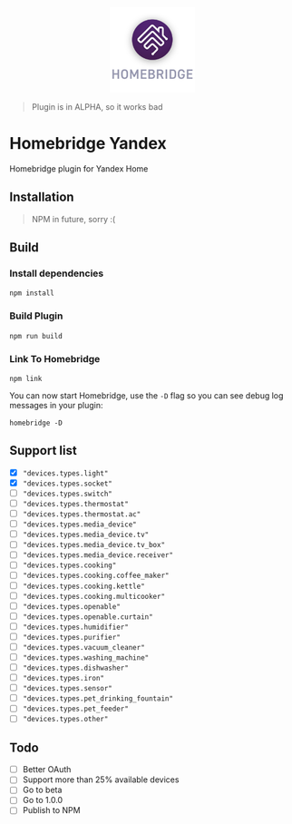 
<p align="center">

<img src="https://github.com/homebridge/branding/raw/master/logos/homebridge-wordmark-logo-vertical.png" width="150">

</p>

> Plugin is in ALPHA, so it works bad

# Homebridge Yandex

Homebridge plugin for Yandex Home

## Installation

> NPM in future, sorry :(

## Build

### Install dependencies
```
npm install
```

### Build Plugin
```
npm run build
```

### Link To Homebridge
```
npm link
```

You can now start Homebridge, use the `-D` flag so you can see debug log messages in your plugin:

```
homebridge -D
```

## Support list
- [X] `"devices.types.light"`
- [X] `"devices.types.socket"`
- [ ] `"devices.types.switch"`
- [ ] `"devices.types.thermostat"`
- [ ] `"devices.types.thermostat.ac"`
- [ ] `"devices.types.media_device"`
- [ ] `"devices.types.media_device.tv"`
- [ ] `"devices.types.media_device.tv_box"`
- [ ] `"devices.types.media_device.receiver"`
- [ ] `"devices.types.cooking"`
- [ ] `"devices.types.cooking.coffee_maker"`
- [ ] `"devices.types.cooking.kettle"`
- [ ] `"devices.types.cooking.multicooker"`
- [ ] `"devices.types.openable"`
- [ ] `"devices.types.openable.curtain"`
- [ ] `"devices.types.humidifier"`
- [ ] `"devices.types.purifier"`
- [ ] `"devices.types.vacuum_cleaner"`
- [ ] `"devices.types.washing_machine"`
- [ ] `"devices.types.dishwasher"`
- [ ] `"devices.types.iron"`
- [ ] `"devices.types.sensor"`
- [ ] `"devices.types.pet_drinking_fountain"`
- [ ] `"devices.types.pet_feeder"`
- [ ] `"devices.types.other"`

## Todo

- [ ] Better OAuth
- [ ] Support more than 25% available devices
- [ ] Go to beta
- [ ] Go to 1.0.0
- [ ] Publish to NPM